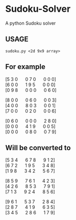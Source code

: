 # Sudoku-Solver
A python Sudoku solver

## USAGE
`sudoku.py <2d 9x9 array>`

## For example
[5 3 0 &nbsp;&nbsp;&nbsp;&nbsp;   0 7 0  &nbsp;&nbsp;&nbsp;&nbsp; 0 0 0]     
[6 0 0 &nbsp;&nbsp;&nbsp;&nbsp;   1 9 5  &nbsp;&nbsp;&nbsp;&nbsp; 0 0 0]    
[0 9 8 &nbsp;&nbsp;&nbsp;&nbsp;   0 0 0  &nbsp;&nbsp;&nbsp;&nbsp; 0 6 0]  
   
[8 0 0 &nbsp;&nbsp;&nbsp;&nbsp;   0 6 0  &nbsp;&nbsp;&nbsp;&nbsp; 0 0 3]   
[4 0 0 &nbsp;&nbsp;&nbsp;&nbsp;   8 0 3  &nbsp;&nbsp;&nbsp;&nbsp; 0 0 1]   
[7 0 0 &nbsp;&nbsp;&nbsp;&nbsp;   0 2 0  &nbsp;&nbsp;&nbsp;&nbsp; 0 0 6] 
    
[0 6 0 &nbsp;&nbsp;&nbsp;&nbsp;   0 0 0  &nbsp;&nbsp;&nbsp;&nbsp; 2 8 0]    
[0 0 0 &nbsp;&nbsp;&nbsp;&nbsp;   4 1 9 &nbsp;&nbsp;&nbsp;&nbsp;  0 0 5]   
[0 0 0 &nbsp;&nbsp;&nbsp;&nbsp;   0 8 0 &nbsp;&nbsp;&nbsp;&nbsp;  0 7 9]       

## Will be converted to    
   
 [5 3 4 &nbsp;&nbsp;&nbsp;&nbsp;  6 7 8  &nbsp;&nbsp;&nbsp;&nbsp; 9 1 2]    
 [6 7 2 &nbsp;&nbsp;&nbsp;&nbsp;  1 9 5 &nbsp;&nbsp;&nbsp;&nbsp;  3 4 8]    
 [1 9 8 &nbsp;&nbsp;&nbsp;&nbsp;  3 4 2 &nbsp;&nbsp;&nbsp;&nbsp;  5 6 7]    
    
 [8 5 9 &nbsp;&nbsp;&nbsp;&nbsp;  7 6 1 &nbsp;&nbsp;&nbsp;&nbsp;  4 2 3]    
 [4 2 6 &nbsp;&nbsp;&nbsp;&nbsp;  8 5 3  &nbsp;&nbsp;&nbsp;&nbsp; 7 9 1]    
 [7 1 3 &nbsp;&nbsp;&nbsp;&nbsp;  9 2 4 &nbsp;&nbsp;&nbsp;&nbsp;  8 5 6] 
    
 [9 6 1 &nbsp;&nbsp;&nbsp;&nbsp;  5 3 7  &nbsp;&nbsp;&nbsp;&nbsp;  2 8 4]    
 [2 8 7 &nbsp;&nbsp;&nbsp;&nbsp;  4 1 9  &nbsp;&nbsp;&nbsp;&nbsp;  6 3 5]   
 [3 4 5 &nbsp;&nbsp;&nbsp;&nbsp;  2 8 6  &nbsp;&nbsp;&nbsp;&nbsp;  1 7 9]     
